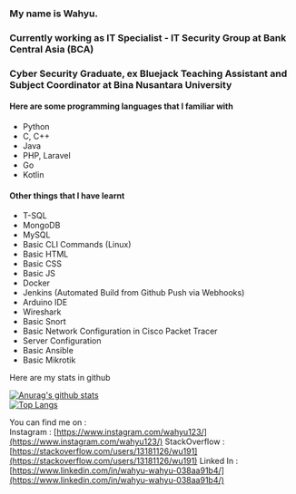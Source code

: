 ### My name is Wahyu.

### Currently working as IT Specialist - IT Security Group at Bank Central Asia (BCA)
### Cyber Security Graduate, ex Bluejack Teaching Assistant and Subject Coordinator at Bina Nusantara University

#### Here are some programming languages that I familiar with
- Python
- C, C++
- Java
- PHP, Laravel
- Go
- Kotlin
#### Other things that I have learnt
- T-SQL
- MongoDB
- MySQL
- Basic CLI Commands (Linux) 
- Basic HTML
- Basic CSS
- Basic JS
- Docker
- Jenkins (Automated Build from Github Push via Webhooks)
- Arduino IDE
- Wireshark
- Basic Snort
- Basic Network Configuration in Cisco Packet Tracer
- Server Configuration
- Basic Ansible
- Basic Mikrotik

Here are my stats in github

[![Anurag's github stats](https://github-readme-stats.vercel.app/api?username=WU19-1)](https://github.com/anuraghazra/github-readme-stats)  
[![Top Langs](https://github-readme-stats.vercel.app/api/top-langs/?username=WU19-1&hide=java,css,html&langs_count=5&layout=compact)](https://github.com/anuraghazra/github-readme-stats)

You can find me on :   
Instagram : [https://www.instagram.com/wahyu123/](https://www.instagram.com/wahyu123/)
StackOverflow : [https://stackoverflow.com/users/13181126/wu191](https://stackoverflow.com/users/13181126/wu191)
Linked In : [https://www.linkedin.com/in/wahyu-wahyu-038aa91b4/](https://www.linkedin.com/in/wahyu-wahyu-038aa91b4/)
